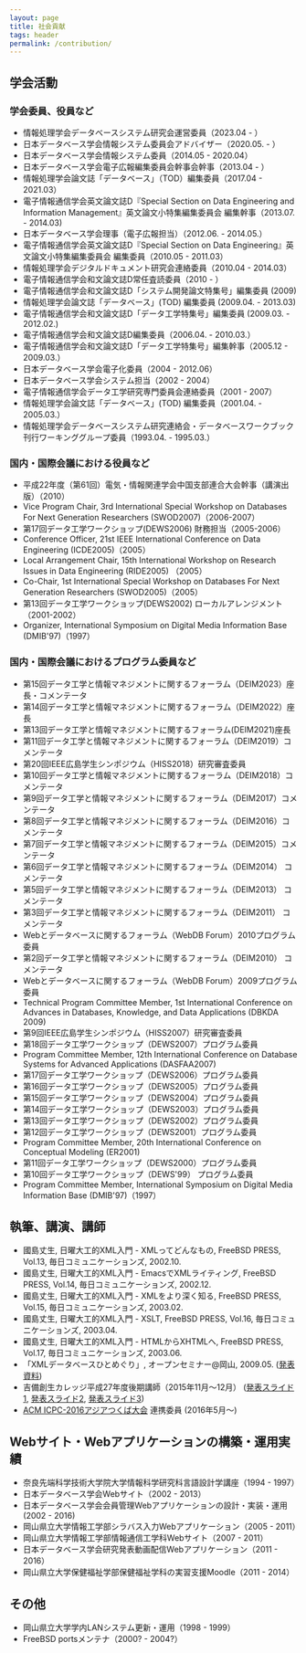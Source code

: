 ```yaml
---
layout: page
title: 社会貢献
tags: header
permalink: /contribution/
---
```

## 学会活動

### 学会委員、役員など

- 情報処理学会データベースシステム研究会運営委員（2023.04 - ）
- 日本データベース学会情報システム委員会アドバイザー（2020.05. - ）
- 日本データベース学会情報システム委員（2014.05 - 2020.04）
- 日本データベース学会電子広報編集委員会幹事会幹事（2013.04 - ）
- 情報処理学会論文誌「データベース」（TOD）編集委員（2017.04 - 2021.03）
- 電子情報通信学会英文論文誌D『Special Section on Data Engineering and Information Management』英文論文小特集編集委員会 編集幹事（2013.07. - 2014.03)
- 日本データベース学会理事（電子広報担当）（2012.06. - 2014.05.）
- 電子情報通信学会英文論文誌D『Special Section on Data Engineering』英文論文小特集編集委員会 編集委員（2010.05 - 2011.03）
- 情報処理学会デジタルドキュメント研究会連絡委員（2010.04 - 2014.03）
- 電子情報通信学会和文論文誌D常任査読委員（2010 - ）
- 電子情報通信学会和文論文誌D「システム開発論文特集号」編集委員 (2009)
- 情報処理学会論文誌「データベース」(TOD) 編集委員 (2009.04. - 2013.03)
- 電子情報通信学会和文論文誌D「データ工学特集号」編集委員 (2009.03. - 2012.02.)
- 電子情報通信学会和文論文誌D編集委員（2006.04. - 2010.03.）
- 電子情報通信学会和文論文誌D「データ工学特集号」編集幹事（2005.12 - 2009.03.）
- 日本データベース学会電子化委員（2004 - 2012.06）
- 日本データベース学会システム担当（2002 - 2004）
- 電子情報通信学会データ工学研究専門委員会連絡委員（2001 - 2007）
- 情報処理学会論文誌「データベース」(TOD) 編集委員（2001.04. - 2005.03.）
- 情報処理学会データベースシステム研究連絡会・データベースワークブック刊行ワーキンググループ委員（1993.04. - 1995.03.）

### 国内・国際会議における役員など

- 平成22年度（第61回）電気・情報関連学会中国支部連合大会幹事（講演出版）（2010）
- Vice Program Chair, 3rd International Special Workshop on Databases For Next Generation Researchers (SWOD2007)（2006-2007）
- 第17回データ工学ワークショップ(DEWS2006) 財務担当（2005-2006）
- Conference Officer, 21st IEEE International Conference on Data Engineering (ICDE2005)（2005）
- Local Arrangement Chair, 15th International Workshop on Research Issues in Data Engineering (RIDE2005) （2005）
- Co-Chair, 1st International Special Workshop on Databases For Next Generation Researchers (SWOD2005)（2005）
- 第13回データ工学ワークショップ(DEWS2002) ローカルアレンジメント（2001-2002）
- Organizer, International Symposium on Digital Media Information Base (DMIB'97)（1997）

### 国内・国際会議におけるプログラム委員など

- 第15回データ工学と情報マネジメントに関するフォーラム（DEIM2023）座長・コメンテータ
- 第14回データ工学と情報マネジメントに関するフォーラム（DEIM2022）座長
- 第13回データ工学と情報マネジメントに関するフォーラム(DEIM2021)座長
- 第11回データ工学と情報マネジメントに関するフォーラム（DEIM2019）コメンテータ
- 第20回IEEE広島学生シンポジウム（HISS2018）研究審査委員
- 第10回データ工学と情報マネジメントに関するフォーラム（DEIM2018）コメンテータ
- 第9回データ工学と情報マネジメントに関するフォーラム（DEIM2017）コメンテータ
- 第8回データ工学と情報マネジメントに関するフォーラム（DEIM2016）コメンテータ
- 第7回データ工学と情報マネジメントに関するフォーラム（DEIM2015）コメンテータ
- 第6回データ工学と情報マネジメントに関するフォーラム（DEIM2014） コメンテータ
- 第5回データ工学と情報マネジメントに関するフォーラム（DEIM2013） コメンテータ
- 第3回データ工学と情報マネジメントに関するフォーラム（DEIM2011） コメンテータ
- Webとデータベースに関するフォーラム（WebDB Forum）2010プログラム委員
- 第2回データ工学と情報マネジメントに関するフォーラム（DEIM2010） コメンテータ
- Webとデータベースに関するフォーラム（WebDB Forum）2009プログラム委員
- Technical Program Committee Member, 1st International Conference on Advances in Databases, Knowledge, and Data Applications (DBKDA 2009)
- 第9回IEEE広島学生シンポジウム（HISS2007）研究審査委員
- 第18回データ工学ワークショップ（DEWS2007）プログラム委員
- Program Committee Member, 12th International Conference on Database Systems for Advanced Applications (DASFAA2007)
- 第17回データ工学ワークショップ（DEWS2006）プログラム委員
- 第16回データ工学ワークショップ（DEWS2005）プログラム委員
- 第15回データ工学ワークショップ（DEWS2004）プログラム委員
- 第14回データ工学ワークショップ（DEWS2003）プログラム委員
- 第13回データ工学ワークショップ（DEWS2002）プログラム委員
- 第12回データ工学ワークショップ（DEWS2001）プログラム委員
- Program Committee Member, 20th International Conference on Conceptual Modeling (ER2001)
- 第11回データ工学ワークショップ（DEWS2000）プログラム委員
- 第10回データ工学ワークショップ（DEWS'99） プログラム委員
- Program Committee Member, International Symposium on Digital Media Information Base (DMIB'97)（1997）

## 執筆、講演、講師

- 國島丈生, 日曜大工的XML入門 - XMLってどんなもの, FreeBSD PRESS, Vol.13, 毎日コミュニケーションズ, 2002.10.
- 國島丈生, 日曜大工的XML入門 - EmacsでXMLライティング, FreeBSD PRESS, Vol.14, 毎日コミュニケーションズ, 2002.12.
- 國島丈生, 日曜大工的XML入門 - XMLをより深く知る, FreeBSD PRESS, Vol.15, 毎日コミュニケーションズ, 2003.02.
- 國島丈生, 日曜大工的XML入門 - XSLT, FreeBSD PRESS, Vol.16, 毎日コミュニケーションズ, 2003.04.
- 國島丈生, 日曜大工的XML入門 - HTMLからXHTMLへ, FreeBSD PRESS, Vol.17, 毎日コミュニケーションズ, 2003.06.
- 「XMLデータベースひとめぐり」, オープンセミナー@岡山, 2009.05.
(<a href="http://www.slideshare.net/kunishi/20090528-open-seminar-okayama" data-proofer-ignore>発表資料</a>)
- 吉備創生カレッジ平成27年度後期講師（2015年11月〜12月）
(<a href="http://www.slideshare.net/kunishi/20151126-1" data-proofer-ignore>発表スライド1</a>,
<a href="http://www.slideshare.net/kunishi/20151210-2" data-proofer-ignore>発表スライド2</a>,
<a href="http://www.slideshare.net/kunishi/20151224-3" data-proofer-ignore>発表スライド3</a>)
- [ACM ICPC-2016アジアつくば大会](http://icpc.iisf.or.jp/2016-tsukuba/?lang=ja) 連携委員 (2016年5月〜)

## Webサイト・Webアプリケーションの構築・運用実績

- 奈良先端科学技術大学院大学情報科学研究科言語設計学講座（1994 - 1997）
- 日本データベース学会Webサイト（2002 - 2013）
- 日本データベース学会会員管理Webアプリケーションの設計・実装・運用(2002 - 2016)
- 岡山県立大学情報工学部シラバス入力Webアプリケーション（2005 - 2011）
- 岡山県立大学情報工学部情報通信工学科Webサイト（2007 - 2011）
- 日本データベース学会研究発表動画配信Webアプリケーション（2011 - 2016）
- 岡山県立大学保健福祉学部保健福祉学科の実習支援Moodle（2011 - 2014）

## その他

- 岡山県立大学学内LANシステム更新・運用（1998 - 1999）
- FreeBSD portsメンテナ（2000? - 2004?）
